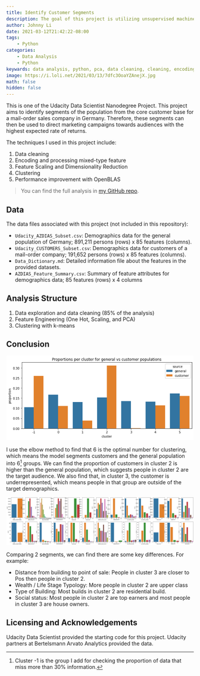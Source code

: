 ```yaml
---
title: Identify Customer Segments
description: The goal of this project is utilizing unsupervised machine learning to identify target segments.
author: Johnny Li
date: 2021-03-12T21:42:22-08:00
tags:
    - Python
categories:
    - Data Analysis
    - Python
keywards: data analysis, python, pca, data cleaning, cleaning, encoding, one hot, scaling, dimensionality, reduction, clustering, kmeans,k-means, segments, target, customer, population, data, sklearn
image: https://i.loli.net/2021/03/13/7dfc3OoaYZAnejX.jpg
math: false
hidden: false
---
```


This is one of the Udacity Data Scientist Nanodegree Project. This project aims to identify segments of the population from the core customer base for a mail-order sales company in Germany. Therefore, these segments can then be used to direct marketing campaigns towards audiences with the highest expected rate of returns.

The techniques I used in this project include:  

1. Data cleaning  
1. Encoding and processing mixed-type feature  
1. Feature Scaling and Dimensionality Reduction
1. Clustering
1. Performance improvement with OpenBLAS

> You can find the full analysis in [my GitHub repo](https://github.com/iamjohnnyli/identify-customer-segments/blob/main/Identify_Customer_Segments.ipynb).

## Data

The data files associated with this project (not included in this repository):

- `Udacity_AZDIAS_Subset.csv`: Demographics data for the general population of Germany; 891,211 persons (rows) x 85 features (columns).
- `Udacity_CUSTOMERS_Subset.csv`: Demographics data for customers of a mail-order company; 191,652 persons (rows) x 85 features (columns).
- `Data_Dictionary.md`: Detailed information file about the features in the provided datasets.
- `AZDIAS_Feature_Summary.csv`: Summary of feature attributes for demographics data; 85 features (rows) x 4 columns

## Analysis Structure

1. Data exploration and data cleaning (85% of the analysis)
2. Feature Engineering (One Hot, Scaling, and PCA)
3. Clustering with k-means

## Conclusion


![Figure 1. Proportions per cluster for general vs customer.](Figure1.png)


I use the elbow method to find that 6 is the optimal number for clustering, which means the model segments customers and the general population into 6[^**] groups. We can find the proportion of customers in cluster 2 is higher than the general population, which suggests people in cluster 2 are the target audience. We also find that, in cluster 3, the customer is underrepresented, which means people in that group are outside of the target demographics.  



![Figure 2. Major differences between Cluster 2 and Cluster 3](Figure2.png)

Comparing 2 segments, we can find there are some key differences. For example:

- Distance from building to point of sale: People in cluster 3 are closer to Pos then people in cluster 2.
- Wealth / Life Stage Typology: More people in cluster 2 are upper class
- Type of Building: Most builds in cluster 2 are residential build.
- Social status: Most people in cluster 2 are top earners and most people in cluster 3 are house owners.


## Licensing and Acknowledgements

Udacity Data Scientist provided the starting code for this project.
Udacity partners at Bertelsmann Arvato Analytics provided the data.


[^**]: Cluster -1 is the group I add for checking the proportion of data that miss more than 30% information.